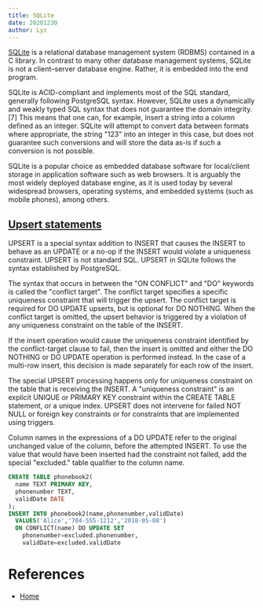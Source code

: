 ```yaml
---
title: SQLite
date: 20201230
author: Lyz
---
```


[SQLite](https://en.wikipedia.org/wiki/SQLite) is a relational database
management system (RDBMS) contained in a C library. In contrast to many other
database management systems, SQLite is not a client–server database engine.
Rather, it is embedded into the end program.

SQLite is ACID-compliant and implements most of the SQL standard, generally
following PostgreSQL syntax. However, SQLite uses a dynamically and weakly typed
SQL syntax that does not guarantee the domain integrity.[7] This means that one
can, for example, insert a string into a column defined as an integer. SQLite
will attempt to convert data between formats where appropriate, the string "123"
into an integer in this case, but does not guarantee such conversions and will
store the data as-is if such a conversion is not possible.

SQLite is a popular choice as embedded database software for local/client
storage in application software such as web browsers. It is arguably the most
widely deployed database engine, as it is used today by several widespread
browsers, operating systems, and embedded systems (such as mobile phones), among
others.

## [Upsert statements](https://www.sqlite.org/lang_UPSERT.html)

UPSERT is a special syntax addition to INSERT that causes the INSERT to behave
as an UPDATE or a no-op if the INSERT would violate a uniqueness constraint.
UPSERT is not standard SQL. UPSERT in SQLite follows the syntax established by
PostgreSQL.

The syntax that occurs in between the "ON CONFLICT" and "DO" keywords is called
the "conflict target". The conflict target specifies a specific uniqueness
constraint that will trigger the upsert. The conflict target is required for DO
UPDATE upserts, but is optional for DO NOTHING. When the conflict target is
omitted, the upsert behavior is triggered by a violation of any uniqueness
constraint on the table of the INSERT.

If the insert operation would cause the uniqueness constraint identified by the
conflict-target clause to fail, then the insert is omitted and either the DO
NOTHING or DO UPDATE operation is performed instead. In the case of a multi-row
insert, this decision is made separately for each row of the insert.

The special UPSERT processing happens only for uniqueness constraint on the
table that is receiving the INSERT. A "uniqueness constraint" is an explicit
UNIQUE or PRIMARY KEY constraint within the CREATE TABLE statement, or a unique
index. UPSERT does not intervene for failed NOT NULL or foreign key constraints
or for constraints that are implemented using triggers.

Column names in the expressions of a DO UPDATE refer to the original unchanged
value of the column, before the attempted INSERT. To use the value that would
have been inserted had the constraint not failed, add the special "excluded."
table qualifier to the column name.

```sql
CREATE TABLE phonebook2(
  name TEXT PRIMARY KEY,
  phonenumber TEXT,
  validDate DATE
);
INSERT INTO phonebook2(name,phonenumber,validDate)
  VALUES('Alice','704-555-1212','2018-05-08')
  ON CONFLICT(name) DO UPDATE SET
    phonenumber=excluded.phonenumber,
    validDate=excluded.validDate
```

# References

* [Home](https://www.sqlite.org/index.html)
